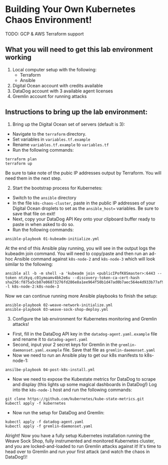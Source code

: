# Building Your Own Kubernetes Chaos Environment!

TODO: GCP & AWS Terraform support

## What you will need to get this lab environment working
1. Local computer setup with the following:
	* Terraform
	* Ansible
2. Digital Ocean account with credits available
3. DataDog account with 3 available agent licenses
4. Gremlin account for running attacks

## Instructions to bring up the lab environment:
1. Bring up the Digital Ocean set of servers (default is 3):
- Navigate to the `terraform` directory.
- Set variables in `variables.tf.example`
- Rename `variables.tf.example` to `variables.tf`
- Run the following commands:
```
terraform plan
terraform up
```
Be sure to take note of the pubic IP addresses output by Terraform. You will need them in the next step.

2. Start the bootstrap process for Kubernetes:
- Switch to the `ansible` directory
- In the file `k8s-chaos-cluster`, paste in the public IP addresses of your Digital Ocean droplets to set as the `ansible_host=` variables.  Be sure to save that file on exit!
- Next, copy your DataDog API Key onto your clipboard buffer ready to paste in when asked to do so.
- Run the following commands:
```
ansible-playbook 01-kubeadm-initialize.yml
```
At the end of this Ansible play running, you will see in the output logs the kubeadm join command.  You will need to copy/paste and then run an ad-hoc Ansible command against `k8s-node-2` and `k8s-node-3` which will look similar to the following:
```
ansible all -b -m shell -a 'kubeadm join <publicIPofK8Smaster>:6443 --token ntzkyq.c01ymoamv4bk2e6u --discovery-token-ca-cert-hash sha256:f875a5cb87e06873276fd286e8a1ee964f50b1d47ad0b7aec564e4d933b77af9' -l k8s-node-2:k8s-node-3
```

Now we can continue running more Ansible playbooks to finish the setup:
```
ansible-playbook 02-weave-network-initialize.yml
ansible-playbook 03-weave-sock-shop-deploy.yml
```

3. Configure the lab environment for Kubernetes monitoring and Gremlin attacks!
- First, fill in the DataDog API key in the `datadog-agent.yaml.example` file and rename it to `datadog-agent.yaml`
- Second, input your 2 secret keys for Gremlin in the `gremlin-daemonset.yaml.example` file. Save that file as `gremlin-daemonset.yaml`
- Now we need to run an Ansible play to get our k8s manifests to k8s-node-1:
```
ansilbe-playbook 04-post-k8s-install.yml
```
- Now we need to expose the Kubestate metrics for DataDog to scrape and display (this lights up some magical dashboards in DataDog!)  Log into the `k8s-node-1` host and run the following commands:
```
git clone https://github.com/kubernetes/kube-state-metrics.git
kubectl apply -f kubernetes
```
- Now run the setup for DataDog and Gremlin:
```
kubectl apply -f datadog-agent.yaml
kubectl apply -f gremlin-daemonset.yaml
```

Alright!  Now you have a fully setup Kubernetes installation running the Weave Sock Shop, fully instrumented and monitored Kubernetes cluster, and you are locked-and-loaded to run Gremlin attacks against it! It's time to head over to Gremlin and run your first attack (and watch the chaos in DataDog!)!